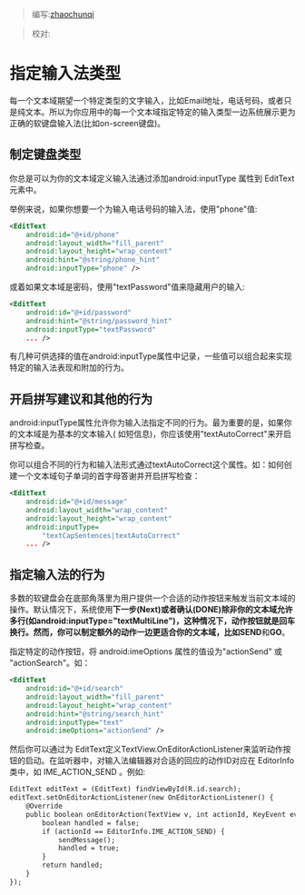 > 编写:[zhaochunqi](https://github.com/zhaochunqi)

> 校对:

# 指定输入法类型

每一个文本域期望一个特定类型的文字输入，比如Email地址，电话号码，或者只是纯文本。所以为你应用中的每一个文本域指定特定的输入类型一边系统展示更为正确的软键盘输入法(比如on-screen键盘)。

## 制定键盘类型

你总是可以为你的文本域定义输入法通过添加android:inputType 属性到 EditText 元素中。

举例来说，如果你想要一个为输入电话号码的输入法，使用"phone"值:

```xml
<EditText
    android:id="@+id/phone"
    android:layout_width="fill_parent"
    android:layout_height="wrap_content"
    android:hint="@string/phone_hint"
    android:inputType="phone" />
```

或着如果文本域是密码，使用"textPassword"值来隐藏用户的输入:

```xml
<EditText
    android:id="@+id/password"
    android:hint="@string/password_hint"
    android:inputType="textPassword"
    ... />
```

有几种可供选择的值在android:inputType属性中记录，一些值可以组合起来实现特定的输入法表现和附加的行为。

## 开启拼写建议和其他的行为

android:inputType属性允许你为输入法指定不同的行为。最为重要的是，如果你的文本域是为基本的文本输入( 如短信息)，你应该使用"textAutoCorrect"来开启拼写检查。

你可以组合不同的行为和输入法形式通过textAutoCorrect这个属性。如：如何创建一个文本域句子单词的首字母答谢并开启拼写检查：

```xml
<EditText
    android:id="@+id/message"
    android:layout_width="wrap_content"
    android:layout_height="wrap_content"
    android:inputType=
        "textCapSentences|textAutoCorrect"
    ... />
```

## 指定输入法的行为

多数的软键盘会在底部角落里为用户提供一个合适的动作按钮来触发当前文本域的操作。默认情况下，系统使用**下一步(Next)**或者**确认(DONE)**除非你的文本域允许多行(如android:inputType="textMultiLine")，这种情况下，动作按钮就是回车换行。然而，你可以制定额外的动作一边更适合你的文本域，比如**SEND**和**GO**。

指定特定的动作按钮，将 android:imeOptions 属性的值设为"actionSend" 或 "actionSearch"。如：

```xml
<EditText
    android:id="@+id/search"
    android:layout_width="fill_parent"
    android:layout_height="wrap_content"
    android:hint="@string/search_hint"
    android:inputType="text"
    android:imeOptions="actionSend" />
```
然后你可以通过为 EditText定义TextView.OnEditorActionListener来监听动作按钮的启动。在监听器中，对输入法编辑器对合适的回应的动作ID对应在 EditorInfo 类中，如 IME_ACTION_SEND 。例如:
```xml
EditText editText = (EditText) findViewById(R.id.search);
editText.setOnEditorActionListener(new OnEditorActionListener() {
    @Override
    public boolean onEditorAction(TextView v, int actionId, KeyEvent event) {
        boolean handled = false;
        if (actionId == EditorInfo.IME_ACTION_SEND) {
            sendMessage();
            handled = true;
        }
        return handled;
    }
});
```



